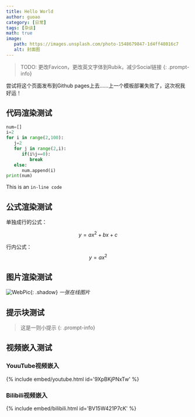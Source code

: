 ```yaml
---
title: Hello World
author: guoao
category: [日常]
tags: [杂谈]
math: true
image:
   path: https://images.unsplash.com/photo-1548679847-1d4ff48016c7
   alt: 封面图
---
```


>TODO: 更改Favicon，更改英文字体到Rubik，减少Social链接
{: .prompt-info}

尝试将这个页面发布到Github pages上去……上一个模板部署失败了，这次祝我好运！

## 代码渲染测试

```python
num=[]
i=2
for i in range(2,100):
   j=2
   for j in range(2,i):
      if(i%j==0):
         break
   else:
      num.append(i)
print(num)
```

This is an `in-line code`

## 公式渲染测试

单独成行的公式：

$$
y=ax^2+bx+c
$$

行内公式：$$ y=ax^2 $$

## 图片渲染测试

![WebPic](https://images.unsplash.com/photo-1503460589709-a01a75418735){: .shadow}
_一张在线图片_

## 提示块测试

>这是一则小提示
{: .prompt-info}

## 视频嵌入测试

### YouuTube视频嵌入

{% include embed/youtube.html id='9XpBKjPNxTw' %}

### Bilibili视频嵌入

{% include embed/bilibili.html id='BV15W421P7cK' %}